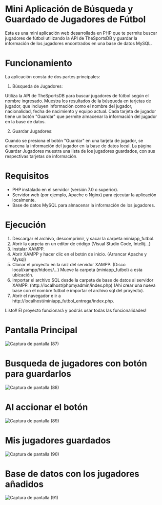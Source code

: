 

# Mini Aplicación de Búsqueda y Guardado de Jugadores de Fútbol

Esta es una mini aplicación web desarrollada en PHP que te permite buscar jugadores de fútbol utilizando la API de TheSportsDB y guardar la información de los jugadores encontrados en una base de datos MySQL.

# Funcionamiento

La aplicación consta de dos partes principales:

1. Búsqueda de Jugadores:

Utiliza la API de TheSportsDB para buscar jugadores de fútbol según el nombre ingresado.
Muestra los resultados de la búsqueda en tarjetas de jugador, que incluyen información como el nombre del jugador, nacionalidad, fecha de nacimiento y equipo actual.
Cada tarjeta de jugador tiene un botón "Guardar" que permite almacenar la información del jugador en la base de datos.

2. Guardar Jugadores:

Cuando se presiona el botón "Guardar" en una tarjeta de jugador, se almacena la información del jugador en la base de datos local.
La página Guardar Jugadores muestra una lista de los jugadores guardados, con sus respectivas tarjetas de información.

# Requisitos

- PHP instalado en el servidor (versión 7.0 o superior).
- Servidor web (por ejemplo, Apache o Nginx) para ejecutar la aplicación localmente.
- Base de datos MySQL para almacenar la información de los jugadores.

# Ejecución

1. Descargar el archivo, descomprimir, y sacar la carpeta miniapp_futbol.
2. Abrir la carpeta en un editor de código (Visual Studio Code, Intellij...)
3. Instalar XAMPP.
4. Abrir XAMPP y hacer clic en el botón de inicio. (Arrancar Apache y Mysql)
3. Clonar el proyecto en la raíz del servidor XAMPP. (Disco local/xampp/htdocs/...) Mueve la carpeta (miniapp_futbol) a esta ubicación.
4. Importar el archivo SQL desde la carpeta de base de datos al servidor XAMPP. (http://localhost/phpmyadmin/index.php) (Ahi crear una nueva base con el nombre futbol e importar el archivo sql del proyecto).
5. Abrir el navegador e ir a http://localhost/miniapp_futbol_entrega/index.php.

Listo!! El proyecto funcionará y podrás usar todas las funcionalidades!

# Pantalla Principal 

![Captura de pantalla (87)](https://github.com/Oscarlbs/MiniApp-Futbol/assets/91658943/806d103e-279a-4941-a902-af871f32d4ee)

# Busqueda de jugadores con botón para guardarlos

![Captura de pantalla (88)](https://github.com/Oscarlbs/MiniApp-Futbol/assets/91658943/575517d6-74aa-4ca8-a470-bd0cad4d6579)

#  Al accionar el botón 

![Captura de pantalla (89)](https://github.com/Oscarlbs/MiniApp-Futbol/assets/91658943/649063cc-698f-4bf1-9498-ac5ee2969d4f)

#  Mis jugadores guardados

![Captura de pantalla (90)](https://github.com/Oscarlbs/MiniApp-Futbol/assets/91658943/05b875e9-10a8-4026-824a-47f1a9c8e0e8)

#  Base de datos con los jugadores añadidos 

![Captura de pantalla (91)](https://github.com/Oscarlbs/MiniApp-Futbol/assets/91658943/c39be684-1869-450f-ad6d-05b6e5a9bc34)






